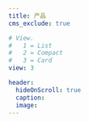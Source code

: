 ```yaml
---
title: 产品
cms_exclude: true

# View.
#   1 = List
#   2 = Compact
#   3 = Card
view: 3

header:
  hideOnScroll: true
  caption:
  image:
---
```

